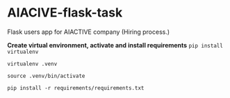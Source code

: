 # AIACIVE-flask-task
Flask users app for AIACTIVE company (Hiring process.)

**Create virtual environment, activate and install requirements**
```pip install virtualenv```

```virtualenv .venv```

```source .venv/bin/activate```

```pip install -r requirements/requirements.txt```
